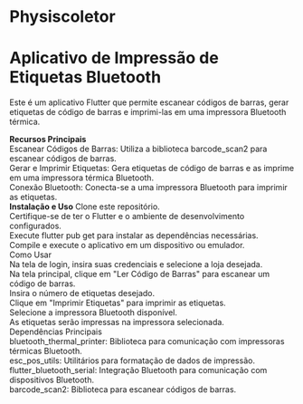 # Physiscoletor

# Aplicativo de Impressão de Etiquetas Bluetooth
Este é um aplicativo Flutter que permite escanear códigos de barras, gerar etiquetas de código de barras e imprimi-las em uma impressora Bluetooth térmica.

<b>Recursos Principais<br></b>
Escanear Códigos de Barras: Utiliza a biblioteca barcode_scan2 para escanear códigos de barras.<br>
Gerar e Imprimir Etiquetas: Gera etiquetas de código de barras e as imprime em uma impressora térmica Bluetooth.<br>
Conexão Bluetooth: Conecta-se a uma impressora Bluetooth para imprimir as etiquetas.<br>
<b>Instalação e Uso</b>
Clone este repositório.<br>
Certifique-se de ter o Flutter e o ambiente de desenvolvimento configurados.<br>
Execute flutter pub get para instalar as dependências necessárias.<br>
Compile e execute o aplicativo em um dispositivo ou emulador.<br>
Como Usar<br>
Na tela de login, insira suas credenciais e selecione a loja desejada.<br>
Na tela principal, clique em "Ler Código de Barras" para escanear um código de barras.<br>
Insira o número de etiquetas desejado.<br>
Clique em "Imprimir Etiquetas" para imprimir as etiquetas.<br>
Selecione a impressora Bluetooth disponível.<br>
As etiquetas serão impressas na impressora selecionada.<br>
Dependências Principais<br>
bluetooth_thermal_printer: Biblioteca para comunicação com impressoras térmicas Bluetooth.<br>
esc_pos_utils: Utilitários para formatação de dados de impressão.<br>
flutter_bluetooth_serial: Integração Bluetooth para comunicação com dispositivos Bluetooth.<br>
barcode_scan2: Biblioteca para escanear códigos de barras.<br>
